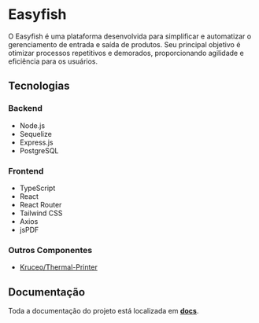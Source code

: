 # Easyfish

O Easyfish é uma plataforma desenvolvida para simplificar e automatizar o gerenciamento de entrada e saída de produtos. Seu principal objetivo é otimizar processos repetitivos e demorados, proporcionando agilidade e eficiência para os usuários.

## Tecnologias 

### Backend
- Node.js
- Sequelize
- Express.js
- PostgreSQL

### Frontend
- TypeScript
- React
- React Router
- Tailwind CSS
- Axios
- jsPDF

### Outros Componentes
- [Kruceo/Thermal-Printer](https://github.com/Kruceo/thermal-printer)

## Documentação

Toda a documentação do projeto está localizada em [**docs**](https://github.com/Kruceo/easyfish/tree/main/docs).
